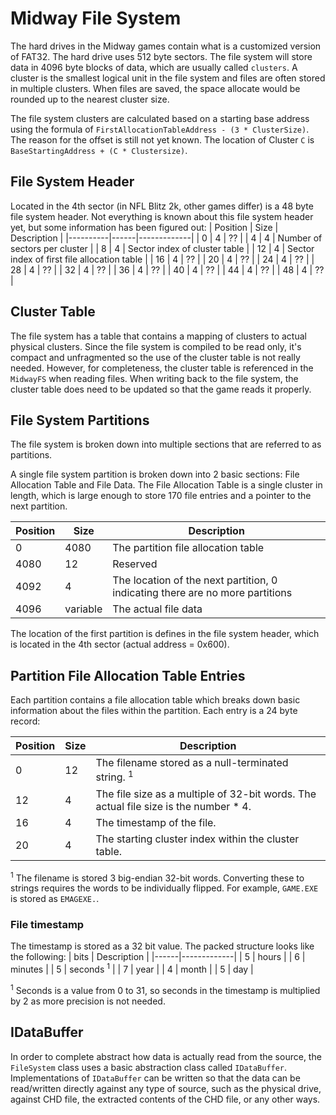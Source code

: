 # Midway File System
The hard drives in the Midway games contain what is a customized version of FAT32.  The hard drive uses 512 byte sectors.  The file system will store data in 4096 byte blocks of data, which are usually called `clusters`. A cluster is the smallest logical unit in the file system and files are often stored in multiple clusters.  When files are saved, the space allocate would be rounded up to the nearest cluster size.

The file system clusters are calculated based on a starting base address using the formula of `FirstAllocationTableAddress - (3 * ClusterSize)`.  The reason for the offset is still not yet known.  The location of Cluster `C` is `BaseStartingAddress + (C * Clustersize)`.

## File System Header
Located in the 4th sector (in NFL Blitz 2k, other games differ) is a 48 byte file system header.  Not everything is known about this file system header yet, but some information has been figured out:
| Position | Size | Description |
|----------|------|-------------|
| 0  | 4 | ?? | 
| 4  | 4 | Number of sectors per cluster | 
| 8  | 4 | Sector index of cluster table | 
| 12 | 4 | Sector index of first file allocation table |
| 16 | 4 | ?? | 
| 20 | 4 | ?? | 
| 24 | 4 | ?? | 
| 28 | 4 | ?? | 
| 32 | 4 | ?? | 
| 36 | 4 | ?? | 
| 40 | 4 | ?? | 
| 44 | 4 | ?? | 
| 48 | 4 | ?? | 

## Cluster Table
The file system has a table that contains a mapping of clusters to actual physical clusters.  Since the file system is compiled to be read only, it's compact and unfragmented so the use of the cluster table is not really needed.  However, for completeness, the cluster table is referenced in the `MidwayFS` when reading files.  When writing back to the file system, the cluster table does need to be updated so that the game reads it properly.

## File System Partitions
The file system is broken down into multiple sections that are referred to as partitions.

A single file system partition is broken down into 2 basic sections: File Allocation Table and File Data.  The File Allocation Table is a single cluster in length, which is large enough to store 170 file entries and a pointer to the next partition.

| Position | Size | Description |
|----------|------|-------------|
| 0 | 4080 | The partition file allocation table | 
| 4080 | 12 | Reserved | 
| 4092 | 4 | The location of the next partition, 0 indicating there are no more partitions | 
| 4096 | variable | The actual file data |

The location of the first partition is defines in the file system header, which is located in the 4th sector (actual address = 0x600).

## Partition File Allocation Table Entries
Each partition contains a file allocation table which breaks down basic information about the files within the partition.  Each entry is a 24 byte record:

| Position | Size | Description |
|----------|------|-------------|
| 0 | 12 | The filename stored as a null-terminated string.  <sup>1</sup> | 
| 12 | 4 | The file size as a multiple of 32-bit words.  The actual file size is the number * 4. | 
| 16 | 4 | The timestamp of the file. | 
| 20 | 4 | The starting cluster index within the cluster table. |

<sup>1</sup> The filename is stored 3 big-endian 32-bit words.  Converting these to strings requires the words to be individually flipped.  For example, `GAME.EXE` is stored as `EMAGEXE.`.


### File timestamp
The timestamp is stored as a 32 bit value.  The packed structure looks like the following:
| bits | Description |
|------|-------------|
| 5    | hours       |
| 6    | minutes     |
| 5    | seconds <sup>1</sup>   |
| 7    | year        |
| 4    | month       |
| 5    | day         |

<sup>1</sup> Seconds is a value from 0 to 31, so seconds in the timestamp is multiplied by 2 as more precision is not needed.

## IDataBuffer
In order to complete abstract how data is actually read from the source, the `FileSystem` class uses a basic abstraction class called `IDataBuffer`.  Implementations of `IDataBuffer` can be written so that the data can be read/written directly against any type of source, such as the physical drive, against CHD file, the extracted contents of the CHD file, or any other ways. 